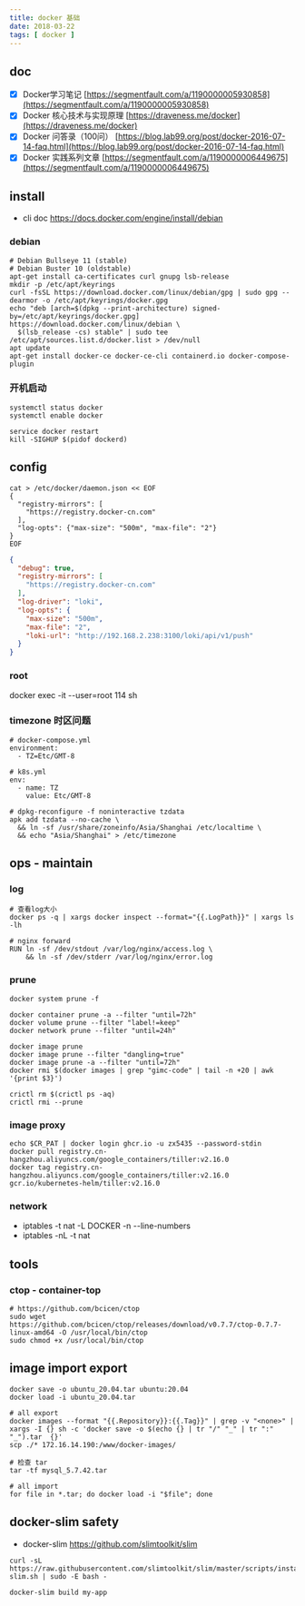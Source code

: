 ```yaml
---
title: docker 基础
date: 2018-03-22
tags: [ docker ]
---
```


## doc

- [x] Docker学习笔记 [https://segmentfault.com/a/1190000005930858](https://segmentfault.com/a/1190000005930858)
- [x] Docker 核心技术与实现原理 [https://draveness.me/docker](https://draveness.me/docker)
- [x] Docker 问答录（100问） [https://blog.lab99.org/post/docker-2016-07-14-faq.html](https://blog.lab99.org/post/docker-2016-07-14-faq.html)
- [x] Docker 实践系列文章 [https://segmentfault.com/a/1190000006449675](https://segmentfault.com/a/1190000006449675)

## install

- cli doc https://docs.docker.com/engine/install/debian

### debian

```shell
# Debian Bullseye 11 (stable)
# Debian Buster 10 (oldstable)
apt-get install ca-certificates curl gnupg lsb-release
mkdir -p /etc/apt/keyrings
curl -fsSL https://download.docker.com/linux/debian/gpg | sudo gpg --dearmor -o /etc/apt/keyrings/docker.gpg
echo "deb [arch=$(dpkg --print-architecture) signed-by=/etc/apt/keyrings/docker.gpg] https://download.docker.com/linux/debian \
  $(lsb_release -cs) stable" | sudo tee /etc/apt/sources.list.d/docker.list > /dev/null
apt update
apt-get install docker-ce docker-ce-cli containerd.io docker-compose-plugin
```

### 开机启动

```shell
systemctl status docker
systemctl enable docker

service docker restart
kill -SIGHUP $(pidof dockerd)
```

## config

```shell
cat > /etc/docker/daemon.json << EOF
{
  "registry-mirrors": [
    "https://registry.docker-cn.com"
  ],
  "log-opts": {"max-size": "500m", "max-file": "2"}
}
EOF
```

```json
{
  "debug": true,
  "registry-mirrors": [
    "https://registry.docker-cn.com"
  ],
  "log-driver": "loki",
  "log-opts": {
    "max-size": "500m",
    "max-file": "2",
    "loki-url": "http://192.168.2.238:3100/loki/api/v1/push"
  }
}
```

### root

docker exec -it --user=root 114 sh

### timezone 时区问题

```shell
# docker-compose.yml
environment:
  - TZ=Etc/GMT-8

# k8s.yml
env:
  - name: TZ
    value: Etc/GMT-8

# dpkg-reconfigure -f noninteractive tzdata
apk add tzdata --no-cache \
  && ln -sf /usr/share/zoneinfo/Asia/Shanghai /etc/localtime \
  && echo "Asia/Shanghai" > /etc/timezone
```

## ops - maintain

### log

```shell
# 查看log大小
docker ps -q | xargs docker inspect --format="{{.LogPath}}" | xargs ls -lh

# nginx forward
RUN ln -sf /dev/stdout /var/log/nginx/access.log \
	&& ln -sf /dev/stderr /var/log/nginx/error.log
```

### prune

```shell
docker system prune -f

docker container prune -a --filter "until=72h"
docker volume prune --filter "label!=keep"
docker network prune --filter "until=24h"

docker image prune
docker image prune --filter "dangling=true"
docker image prune -a --filter "until=72h"
docker rmi $(docker images | grep "gimc-code" | tail -n +20 | awk '{print $3}')

crictl rm $(crictl ps -aq)
crictl rmi --prune
```

### image proxy

```shell
echo $CR_PAT | docker login ghcr.io -u zx5435 --password-stdin
docker pull registry.cn-hangzhou.aliyuncs.com/google_containers/tiller:v2.16.0
docker tag registry.cn-hangzhou.aliyuncs.com/google_containers/tiller:v2.16.0 gcr.io/kubernetes-helm/tiller:v2.16.0
```

### network

- iptables -t nat -L DOCKER -n --line-numbers
- iptables -nL -t nat

## tools

### ctop - container-top

```shell
# https://github.com/bcicen/ctop
sudo wget https://github.com/bcicen/ctop/releases/download/v0.7.7/ctop-0.7.7-linux-amd64 -O /usr/local/bin/ctop
sudo chmod +x /usr/local/bin/ctop
```

## image import export

```shell
docker save -o ubuntu_20.04.tar ubuntu:20.04
docker load -i ubuntu_20.04.tar

# all export
docker images --format "{{.Repository}}:{{.Tag}}" | grep -v "<none>" | xargs -I {} sh -c 'docker save -o $(echo {} | tr "/" "_" | tr ":" "_").tar  {}'
scp ./* 172.16.14.190:/www/docker-images/

# 检查 tar
tar -tf mysql_5.7.42.tar

# all import
for file in *.tar; do docker load -i "$file"; done
```

## docker-slim safety

- docker-slim https://github.com/slimtoolkit/slim

```shell
curl -sL https://raw.githubusercontent.com/slimtoolkit/slim/master/scripts/install-slim.sh | sudo -E bash -

docker-slim build my-app
```
